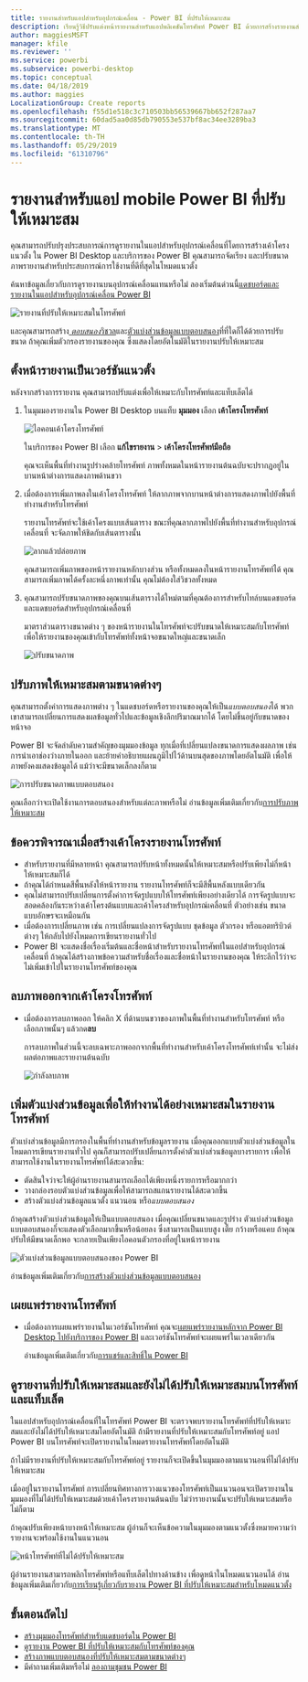 ```yaml
---
title: รายงานสำหรับแอปสำหรับอุปกรณ์เคลื่อน - Power BI ที่ปรับให้เหมาะสม
description: เรียนรู้วิธีปรับแต่งหน้ารายงานสำหรับแอปพลิเคชันโทรศัพท์ Power BI ด้วยการสร้างรายงานสำหรับโทรศัพท์และแท็บเล็ตโดยเฉพาะ
author: maggiesMSFT
manager: kfile
ms.reviewer: ''
ms.service: powerbi
ms.subservice: powerbi-desktop
ms.topic: conceptual
ms.date: 04/18/2019
ms.author: maggies
LocalizationGroup: Create reports
ms.openlocfilehash: f55d1e518c3c710503bb56539667bb652f287aa7
ms.sourcegitcommit: 60dad5aa0d85db790553e537bf8ac34ee3289ba3
ms.translationtype: MT
ms.contentlocale: th-TH
ms.lasthandoff: 05/29/2019
ms.locfileid: "61310796"
---
```

# <a name="optimize-reports-for-the-power-bi-mobile-apps"></a>รายงานสำหรับแอป mobile Power BI ที่ปรับให้เหมาะสม
คุณสามารถปรับปรุงประสบการณ์การดูรายงานในแอปสำหรับอุปกรณ์เคลื่อนที่โดยการสร้างเค้าโครงแนวตั้ง ใน Power BI Desktop และบริการของ Power BI คุณสามารถจัดเรียง และปรับขนาดภาพรายงานสำหรับประสบการณ์การใช้งานที่ดีที่สุดในโหมดแนวตั้ง  

ค้นหาข้อมูลเกี่ยวกับการดูรายงานบนอุปกรณ์เคลื่อนแทนหรือไม่ ลองเริ่มต้นด่วนนี้[แดชบอร์ดและรายงานในแอปสำหรับอุปกรณ์เคลื่อน Power BI](consumer/mobile/mobile-apps-quickstart-view-dashboard-report.md)

![รายงานที่ปรับให้เหมาะสมในโทรศัพท์](media/desktop-create-phone-report/desktop-create-phone-report-1.png)

และคุณสามารถสร้าง[ *ตอบสนอง*วิชวล](#optimize-a-visual-for-any-size)และ[ตัวแบ่งส่วนข้อมูลแบบตอบสนอง](#enhance-slicers-to-work-well-in-phone-reports)ที่ที่ใดก็ได้ด้วยการปรับขนาด ถ้าคุณเพิ่มตัวกรองรายงานของคุณ ซึ่งแสดงโดยอัตโนมัติในรายงานปรับให้เหมาะสม

## <a name="lay-out-a-portrait-version-of-a-report-page"></a>ตั้งหน้ารายงานเป็นเวอร์ชันแนวตั้ง

หลังจากสร้างการรายงาน คุณสามารถปรับแต่งเพื่อให้เหมาะกับโทรศัพท์และแท็บเล็ตได้

1. ในมุมมองรายงานใน Power BI Desktop บนแท็บ **มุมมอง** เลือก **เค้าโครงโทรศัพท์**  
   
    ![ไอคอนเค้าโครงโทรศัพท์](media/desktop-create-phone-report/desktop-create-phone-report-3.png)
   
    ในบริการของ Power BI เลือก **แก้ไขรายงาน** > **เค้าโครงโทรศัพท์มือถือ**

    คุณจะเห็นพื้นที่ทำงานรูปร่างคล้ายโทรศัพท์ ภาพทั้งหมดในหน้ารายงานต้นฉบับจะปรากฏอยู่ในบานหน้าต่างการแสดงภาพด้านขวา

3. เมื่อต้องการเพิ่มภาพลงในเค้าโครงโทรศัพท์ ให้ลากภาพจากบานหน้าต่างการแสดงภาพไปยังพื้นที่ทำงานสำหรับโทรศัพท์
   
    รายงานโทรศัพท์จะใช้เค้าโครงแบบเส้นตาราง ขณะที่คุณลากภาพไปยังพื้นที่ทำงานสำหรับอุปกรณ์เคลื่อนที่ จะจัดภาพให้ชิดกับเส้นตารางนั้น
   
    ![ลากแล้วปล่อยภาพ](media/desktop-create-phone-report/desktop-create-phone-report-4.gif)
   
    คุณสามารถเพิ่มภาพของหน้ารายงานหลักบางส่วน หรือทั้งหมดลงในหน้ารายงานโทรศัพท์ได้ คุณสามารถเพิ่มภาพได้ครั้งละหนึ่งภาพเท่านั้น คุณไม่ต้องใส่วิชวลทั้งหมด

4. คุณสามารถปรับขนาดภาพของคุณบนเส้นตารางได้ใหม่ตามที่คุณต้องการสำหรับไทล์บนแดชบอร์ดและแดชบอร์ดสำหรับอุปกรณ์เคลื่อนที่
   
   มาตราส่วนตารางขนาดต่าง ๆ ของหน้ารายงานในโทรศัพท์จะปรับขนาดให้เหมาะสมกับโทรศัพท์ เพื่อให้รายงานของคุณเข้ากับโทรศัพท์ทั้งหน้าจอขนาดใหญ่และขนาดเล็ก
   
   ![ปรับขนาดภาพ](media/desktop-create-phone-report/desktop-create-phone-report-5.gif)

## <a name="optimize-a-visual-for-any-size"></a>ปรับภาพให้เหมาะสมตามขนาดต่างๆ
คุณสามารถตั้งค่าการแสดงภาพต่าง ๆ ในแดชบอร์ดหรือรายงานของคุณให้เป็น*แบบตอบสนอง*ได้ พวกเขาสามารถเปลี่ยนการแสดงผลข้อมูลทั่วไปและข้อมูลเชิงลึกปริมาณมากได้ โดยไม่ขึ้นอยู่กับขนาดของหน้าจอ 

Power BI จะจัดลำดับความสำคัญของมุมมองข้อมูล ทุกเมื่อที่เปลี่ยนแปลงขนาดการแสดงผลภาพ เช่น การนำเอาช่องว่างภายในออก และย้ายคำอธิบายแผนภูมิไปไว้ด้านบนสุดของภาพโดยอัตโนมัติ เพื่อให้ภาพยังคงแสดงข้อมูลได้ แม้ว่าจะมีขนาดเล็กลงก็ตาม

![การปรับขนาดภาพแบบตอบสนอง](media/desktop-create-phone-report/desktop-create-phone-report-6.gif)

คุณเลือกว่าจะเปิดใช้งานการตอบสนองสำหรับแต่ละภาพหรือไม่ อ่านข้อมูลเพิ่มเติมเกี่ยวกับ[การปรับภาพให้เหมาะสม](visuals/desktop-create-responsive-visuals.md)

## <a name="considerations-when-creating-phone-report-layouts"></a>ข้อควรพิจารณาเมื่อสร้างเค้าโครงรายงานโทรศัพท์
* สำหรับรายงานที่มีหลายหน้า คุณสามารถปรับหน้าทั้งหมดนั้นให้เหมาะสมหรือปรับเพียงไม่กี่หน้าให้เหมาะสมก็ได้ 
* ถ้าคุณได้กำหนดสีพื้นหลังให้หน้ารายงาน รายงานโทรศัพท์ก็จะมีสีพื้นหลังแบบเดียวกัน
* คุณไม่สามารถปรับเปลี่ยนการตั้งค่าการจัดรูปแบบให้โทรศัพท์เพียงอย่างเดียวได้ การจัดรูปแบบจะสอดคล้องกันระหว่างเค้าโครงต้นแบบและเค้าโครงสำหรับอุปกรณ์เคลื่อนที่ ตัวอย่างเช่น ขนาดแบบอักษรจะเหมือนกัน
* เมื่อต้องการเปลี่ยนภาพ เช่น การเปลี่ยนแปลงการจัดรูปแบบ ชุดข้อมูล ตัวกรอง หรือแอตทริบิวต์ต่างๆ ให้กลับไปยังโหมดการเขียนรายงานทั่วไป
* Power BI จะแสดงชื่อเรื่องเริ่มต้นและชื่อหน้าสำหรับรายงานโทรศัพท์ในแอปสำหรับอุปกรณ์เคลื่อนที่ ถ้าคุณได้สร้างภาพข้อความสำหรับชื่อเรื่องและชื่อหน้าในรายงานของคุณ ให้ระลึกไว้ว่าจะไม่เพิ่มเข้าไปในรายงานโทรศัพท์ของคุณ     

## <a name="remove-a-visual-from-the-phone-layout"></a>ลบภาพออกจากเค้าโครงโทรศัพท์
* เมื่อต้องการลบภาพออก ให้คลิก X ที่ด้านบนขวาของภาพในพื้นที่ทำงานสำหรับโทรศัพท์ หรือเลือกภาพนั้นๆ แล้วกด**ลบ**
  
   การลบภาพในส่วนนี้จะลบเฉพาะภาพออกจากพื้นที่ทำงานสำหรับเค้าโครงโทรศัพท์เท่านั้น จะไม่ส่งผลต่อภาพและรายงานต้นฉบับ
  
   ![กำลังลบภาพ](media/desktop-create-phone-report/desktop-create-phone-report-7.gif)

## <a name="enhance-slicers-to-work-well-in-phone-reports"></a>เพิ่มตัวแบ่งส่วนข้อมูลเพื่อให้ทำงานได้อย่างเหมาะสมในรายงานโทรศัพท์
ตัวแบ่งส่วนข้อมูลมีการกรองในพื้นที่ทำงานสำหรับข้อมูลรายงาน เมื่อคุณออกแบบตัวแบ่งส่วนข้อมูลในโหมดการเขียนรายงานทั่วไป คุณก็สามารถปรับเปลี่ยนการตั้งค่าตัวแบ่งส่วนข้อมูลบางรายการ เพื่อให้สามารถใช้งานในรายงานโทรศัพท์ได้สะดวกขึ้น:

* ตัดสินใจว่าจะให้ผู้อ่านรายงานสามารถเลือกได้เพียงหนึ่งรายการหรือมากกว่า
* วางกล่องรอบตัวแบ่งส่วนข้อมูลเพื่อให้สามารถสแกนรายงานได้สะดวกขึ้น
* สร้างตัวแบ่งส่วนข้อมูลแนวตั้ง แนวนอน หรือ*แบบตอบสนอง* 

ถ้าคุณสร้างตัวแบ่งส่วนข้อมูลให้เป็นแบบตอบสนอง เมื่อคุณเปลี่ยนขนาดและรูปร่าง ตัวแบ่งส่วนข้อมูลแบบตอบสนองก็่จะแสดงตัวเลือกมากขึ้นหรือน้อยลง ซึ่งสามารถเป็นแบบสูง เตี้ย กว้างหรือแคบ ถ้าคุณปรับให้มีขนาดเล็กพอ จะกลายเป็นเพียงไอคอนตัวกรองที่อยู่ในหน้ารายงาน 

![ตัวแบ่งส่วนข้อมูลแบบตอบสนองของ Power BI](media/desktop-create-phone-report/desktop-create-phone-report-8.png)

อ่านข้อมูลเพิ่มเติมเกี่ยวกับ[การสร้างตัวแบ่งส่วนข้อมูลแบบตอบสนอง](power-bi-slicer-filter-responsive.md)

## <a name="publish-a-phone-report"></a>เผยแพร่รายงานโทรศัพท์
* เมื่อต้องการเผยแพร่รายงานในเวอร์ชันโทรศัพท์ คุณจะ[เผยแพร่รายงานหลักจาก Power BI Desktop ไปยังบริการของ Power BI](desktop-upload-desktop-files.md) และเวอร์ชันโทรศัพท์จะเผยแพร่ในเวลาเดียวกัน
  
    อ่านข้อมูลเพิ่มเติมเกี่ยวกับ[การแชร์และสิทธิ์ใน Power BI](service-how-to-collaborate-distribute-dashboards-reports.md)

## <a name="view-optimized-and-unoptimized-reports-on-a-phone-or-tablet"></a>ดูรายงานที่ปรับให้เหมาะสมและยังไม่ได้ปรับให้เหมาะสมบนโทรศัพท์และแท็บเล็ต
ในแอปสำหรับอุปกรณ์เคลื่อนที่ในโทรศัพท์ Power BI จะตรวจพบรายงานโทรศัพท์ที่ปรับให้เหมาะสมและยังไม่ได้ปรับให้เหมาะสมโดยอัตโนมัติ ถ้ามีรายงานที่ปรับให้เหมาะสมกับโทรศัพท์อยู่ แอป Power BI บนโทรศัพท์จะเปิดรายงานในโหมดรายงานโทรศัพท์โดยอัตโนมัติ

ถ้าไม่มีรายงานที่ปรับให้เหมาะสมกับโทรศัพท์อยู่ รายงานก็จะเปิดขึ้นในมุมมองตามแนวนอนที่ไม่ได้ปรับให้เหมาะสม  

เมื่ออยู่ในรายงานโทรศัพท์ การเปลี่ยนทิศทางการวางแนวของโทรศัพท์เป็นแนวนอนจะเปิดรายงานในมุมมองที่ไม่ได้ปรับให้เหมาะสมด้วยเค้าโครงรายงานต้นฉบับ ไม่ว่ารายงานนั้นจะปรับให้เหมาะสมหรือไม่ก็ตาม

ถ้าคุณปรับเพียงหน้าบางหน้าให้เหมาะสม ผู้อ่านก็จะเห็นข้อความในมุมมองตามแนวตั้งซึ่งหมายความว่ารายงานจะพร้อมใช้งานในแนวนอน

![หน้าโทรศัพท์ที่ไม่ได้ปรับให้เหมาะสม](media/desktop-create-phone-report/desktop-create-phone-report-9.png)

ผู้อ่านรายงานสามารถพลิกโทรศัพท์หรือแท็บเล็ตไปทางด้านข้าง เพื่อดูหน้าในโหมดแนวนอนได้ อ่านข้อมูลเพิ่มเติมเกี่ยวกับ[การเรียนรู้เกี่ยวกับรายงาน Power BI ที่ปรับให้เหมาะสมสำหรับโหมดแนวตั้ง](consumer/mobile/mobile-apps-view-phone-report.md)

## <a name="next-steps"></a>ขั้นตอนถัดไป
* [สร้างมุมมองโทรศัพท์สำหรับแดชบอร์ดใน Power BI](service-create-dashboard-mobile-phone-view.md)
* [ดูรายงาน Power BI ที่ปรับให้เหมาะสมกับโทรศัพท์ของคุณ](consumer/mobile/mobile-apps-view-phone-report.md)
* [สร้างภาพแบบตอบสนองที่ปรับให้เหมาะสมตามขนาดต่างๆ](visuals/desktop-create-responsive-visuals.md)
* มีคำถามเพิ่มเติมหรือไม่ [ลองถามชุมชน Power BI](http://community.powerbi.com/)

